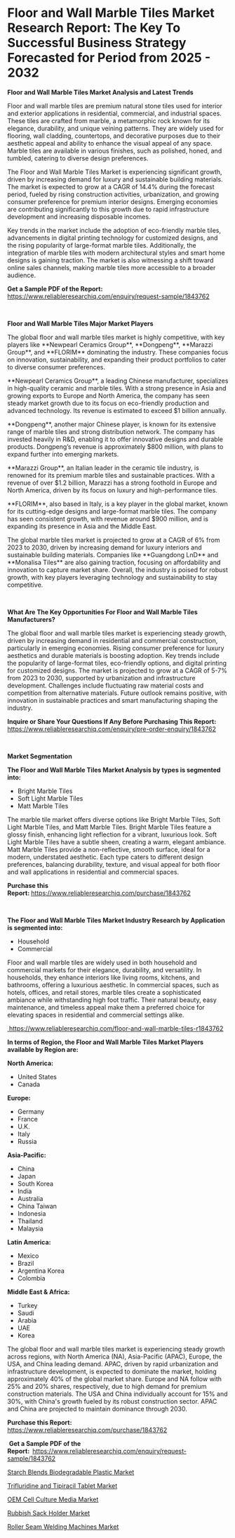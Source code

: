 <p><h1>Floor and Wall Marble Tiles Market Research Report: The Key To Successful Business Strategy Forecasted for Period from 2025 - 2032</h1></p><p><strong>Floor and Wall Marble Tiles Market Analysis and Latest Trends</strong></p>
<p><p>Floor and wall marble tiles are premium natural stone tiles used for interior and exterior applications in residential, commercial, and industrial spaces. These tiles are crafted from marble, a metamorphic rock known for its elegance, durability, and unique veining patterns. They are widely used for flooring, wall cladding, countertops, and decorative purposes due to their aesthetic appeal and ability to enhance the visual appeal of any space. Marble tiles are available in various finishes, such as polished, honed, and tumbled, catering to diverse design preferences.</p><p>The Floor and Wall Marble Tiles Market is experiencing significant growth, driven by increasing demand for luxury and sustainable building materials. The market is expected to grow at a CAGR of 14.4% during the forecast period, fueled by rising construction activities, urbanization, and growing consumer preference for premium interior designs. Emerging economies are contributing significantly to this growth due to rapid infrastructure development and increasing disposable incomes.</p><p>Key trends in the market include the adoption of eco-friendly marble tiles, advancements in digital printing technology for customized designs, and the rising popularity of large-format marble tiles. Additionally, the integration of marble tiles with modern architectural styles and smart home designs is gaining traction. The market is also witnessing a shift toward online sales channels, making marble tiles more accessible to a broader audience.</p></p>
<p><strong>Get a Sample PDF of the Report:&nbsp;</strong> <a href="https://www.reliableresearchiq.com/enquiry/request-sample/1843762?utm_campaign=1877&utm_medium=2&utm_source=Github&utm_content=ia&utm_term=26012025&utm_id=floor-and-wall-marble-tiles">https://www.reliableresearchiq.com/enquiry/request-sample/1843762</a></p>
<p>&nbsp;</p>
<p><strong>Floor and Wall Marble Tiles Major Market Players</strong></p>
<p><p>The global floor and wall marble tiles market is highly competitive, with key players like **Newpearl Ceramics Group**, **Dongpeng**, **Marazzi Group**, and **FLORIM** dominating the industry. These companies focus on innovation, sustainability, and expanding their product portfolios to cater to diverse consumer preferences.</p><p>**Newpearl Ceramics Group**, a leading Chinese manufacturer, specializes in high-quality ceramic and marble tiles. With a strong presence in Asia and growing exports to Europe and North America, the company has seen steady market growth due to its focus on eco-friendly production and advanced technology. Its revenue is estimated to exceed $1 billion annually.</p><p>**Dongpeng**, another major Chinese player, is known for its extensive range of marble tiles and strong distribution network. The company has invested heavily in R&D, enabling it to offer innovative designs and durable products. Dongpeng’s revenue is approximately $800 million, with plans to expand further into emerging markets.</p><p>**Marazzi Group**, an Italian leader in the ceramic tile industry, is renowned for its premium marble tiles and sustainable practices. With a revenue of over $1.2 billion, Marazzi has a strong foothold in Europe and North America, driven by its focus on luxury and high-performance tiles.</p><p>**FLORIM**, also based in Italy, is a key player in the global market, known for its cutting-edge designs and large-format marble tiles. The company has seen consistent growth, with revenue around $900 million, and is expanding its presence in Asia and the Middle East.</p><p>The global marble tiles market is projected to grow at a CAGR of 6% from 2023 to 2030, driven by increasing demand for luxury interiors and sustainable building materials. Companies like **Guangdong LnD** and **Monalisa Tiles** are also gaining traction, focusing on affordability and innovation to capture market share. Overall, the industry is poised for robust growth, with key players leveraging technology and sustainability to stay competitive.</p></p>
<p>&nbsp;</p>
<p><strong>What Are The Key Opportunities For Floor and Wall Marble Tiles Manufacturers?</strong></p>
<p><p>The global floor and wall marble tiles market is experiencing steady growth, driven by increasing demand in residential and commercial construction, particularly in emerging economies. Rising consumer preference for luxury aesthetics and durable materials is boosting adoption. Key trends include the popularity of large-format tiles, eco-friendly options, and digital printing for customized designs. The market is projected to grow at a CAGR of 5-7% from 2023 to 2030, supported by urbanization and infrastructure development. Challenges include fluctuating raw material costs and competition from alternative materials. Future outlook remains positive, with innovation in sustainable practices and smart manufacturing shaping the industry.</p></p>
<p><strong>Inquire or Share Your Questions If Any Before Purchasing This Report:</strong> <a href="https://www.reliableresearchiq.com/enquiry/pre-order-enquiry/1843762?utm_campaign=1877&utm_medium=2&utm_source=Github&utm_content=ia&utm_term=26012025&utm_id=floor-and-wall-marble-tiles">https://www.reliableresearchiq.com/enquiry/pre-order-enquiry/1843762</a></p>
<p>&nbsp;</p>
<p><strong>Market Segmentation</strong></p>
<p><strong>The Floor and Wall Marble Tiles Market Analysis by types is segmented into:</strong></p>
<p><ul><li>Bright Marble Tiles</li><li>Soft Light Marble Tiles</li><li>Matt Marble Tiles</li></ul></p>
<p><p>The marble tile market offers diverse options like Bright Marble Tiles, Soft Light Marble Tiles, and Matt Marble Tiles. Bright Marble Tiles feature a glossy finish, enhancing light reflection for a vibrant, luxurious look. Soft Light Marble Tiles have a subtle sheen, creating a warm, elegant ambiance. Matt Marble Tiles provide a non-reflective, smooth surface, ideal for a modern, understated aesthetic. Each type caters to different design preferences, balancing durability, texture, and visual appeal for both floor and wall applications in residential and commercial spaces.</p></p>
<p><strong>Purchase this Report:&nbsp;</strong><a href="https://www.reliableresearchiq.com/purchase/1843762?utm_campaign=1877&utm_medium=2&utm_source=Github&utm_content=ia&utm_term=26012025&utm_id=floor-and-wall-marble-tiles">https://www.reliableresearchiq.com/purchase/1843762</a></p>
<p>&nbsp;</p>
<p><strong>The Floor and Wall Marble Tiles Market Industry Research by Application is segmented into:</strong></p>
<p><ul><li>Household</li><li>Commercial</li></ul></p>
<p><p>Floor and wall marble tiles are widely used in both household and commercial markets for their elegance, durability, and versatility. In households, they enhance interiors like living rooms, kitchens, and bathrooms, offering a luxurious aesthetic. In commercial spaces, such as hotels, offices, and retail stores, marble tiles create a sophisticated ambiance while withstanding high foot traffic. Their natural beauty, easy maintenance, and timeless appeal make them a preferred choice for elevating spaces in residential and commercial settings alike.</p></p>
<p><a href="https://www.reliableresearchiq.com/floor-and-wall-marble-tiles-r1843762?utm_campaign=1877&utm_medium=2&utm_source=Github&utm_content=ia&utm_term=26012025&utm_id=floor-and-wall-marble-tiles">&nbsp;https://www.reliableresearchiq.com/floor-and-wall-marble-tiles-r1843762</a></p>
<p><strong>In terms of Region, the Floor and Wall Marble Tiles Market Players available by Region are:</strong></p>
<p>
    <p> <strong> North America: </strong>
        <ul>
            <li>United States</li>
            <li>Canada</li>
        </ul>
        </p> 
    <p> <strong> Europe: </strong>
        <ul>
            <li>Germany</li>
            <li>France</li>
            <li>U.K.</li>
            <li>Italy</li>
            <li>Russia</li>
        </ul>
        </p> 
    <p> <strong> Asia-Pacific: </strong>
        <ul>
            <li>China</li>
            <li>Japan</li>
            <li>South Korea</li>
            <li>India</li>
            <li>Australia</li>
            <li>China Taiwan</li>
            <li>Indonesia</li>
            <li>Thailand</li>
            <li>Malaysia</li>
        </ul>
        </p> 
    <p> <strong> Latin America: </strong>
        <ul>
            <li>Mexico</li>
            <li>Brazil</li>
            <li>Argentina Korea</li>
            <li>Colombia</li>
        </ul>
        </p> 
    <p> <strong> Middle East & Africa: </strong>
        <ul>
            <li>Turkey</li>
            <li>Saudi</li>
            <li>Arabia</li>
            <li>UAE</li>
            <li>Korea</li>
        </ul>
    </p>
    </p>
<p><p>The global floor and wall marble tiles market is experiencing steady growth across regions, with North America (NA), Asia-Pacific (APAC), Europe, the USA, and China leading demand. APAC, driven by rapid urbanization and infrastructure development, is expected to dominate the market, holding approximately 40% of the global market share. Europe and NA follow with 25% and 20% shares, respectively, due to high demand for premium construction materials. The USA and China individually account for 15% and 30%, with China's growth fueled by its robust construction sector. APAC and China are projected to maintain dominance through 2030.</p></p>
<p><strong>Purchase this Report: </strong><a href="https://www.reliableresearchiq.com/purchase/1843762?utm_campaign=1877&utm_medium=2&utm_source=Github&utm_content=ia&utm_term=26012025&utm_id=floor-and-wall-marble-tiles">https://www.reliableresearchiq.com/purchase/1843762</a></p>
<p>&nbsp;<strong>Get a Sample PDF of the Report:&nbsp;&nbsp;</strong><a href="https://www.reliableresearchiq.com/enquiry/request-sample/1843762?utm_campaign=1877&utm_medium=2&utm_source=Github&utm_content=ia&utm_term=26012025&utm_id=floor-and-wall-marble-tiles">https://www.reliableresearchiq.com/enquiry/request-sample/1843762</a></p>
<p><strong></strong></p>
<p><p><a href="https://www.linkedin.com/pulse/starch-blends-biodegradable-plastic-market-growth-outlook-gdhbf?utm_campaign=1877&utm_medium=2&utm_source=Github&utm_content=ia&utm_term=26012025&utm_id=floor-and-wall-marble-tiles">Starch Blends Biodegradable Plastic Market</a></p><p><a href="https://www.linkedin.com/pulse/trifluridine-tipiracil-tablet-market-analysis-historical-data-ya5ec?utm_campaign=1877&utm_medium=2&utm_source=Github&utm_content=ia&utm_term=26012025&utm_id=floor-and-wall-marble-tiles">Trifluridine and Tipiracil Tablet Market</a></p><p><a href="https://www.linkedin.com/pulse/overview-oem-cell-culture-media-market-competitive-landscape-e5cdc?utm_campaign=1877&utm_medium=2&utm_source=Github&utm_content=ia&utm_term=26012025&utm_id=floor-and-wall-marble-tiles">OEM Cell Culture Media Market</a></p><p><a href="https://www.linkedin.com/pulse/projecting-growth-trajectory-rubbish-sack-holder-market-size-ogewf?utm_campaign=1877&utm_medium=2&utm_source=Github&utm_content=ia&utm_term=26012025&utm_id=floor-and-wall-marble-tiles">Rubbish Sack Holder Market</a></p><p><a href="https://www.linkedin.com/pulse/roller-seam-welding-machines-market-analysis-report-revenue-kcuqe?utm_campaign=1877&utm_medium=2&utm_source=Github&utm_content=ia&utm_term=26012025&utm_id=floor-and-wall-marble-tiles">Roller Seam Welding Machines Market</a></p></p>